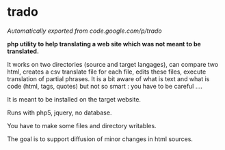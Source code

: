 # trado
*Automatically exported from code.google.com/p/trado*

**php utility to help translating a web site which was not meant to be translated.**

It works on two directories (source and target langages), can compare two html, creates a csv translate file for each file, edits these files, execute translation of partial phrases. It is a bit aware of what is text and what is code (html, tags, quotes) but not so smart : you have to be careful ....

It is meant to be installed on the target website.

Runs with php5, jquery, no database.

You have to make some files and directory writables.

The goal is to support diffusion of minor changes in html sources.
